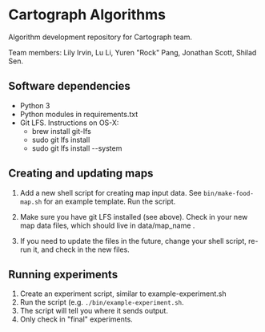 # Cartograph Algorithms
Algorithm development repository for Cartograph team.

Team members: Lily Irvin, Lu Li, Yuren "Rock" Pang, Jonathan Scott, Shilad Sen.

## Software dependencies

* Python 3
* Python modules in requirements.txt
* Git LFS. Instructions on OS-X:
   * brew install git-lfs
   * sudo git lfs install
   * sudo git lfs install --system
   
   
## Creating and updating maps

1. Add a new shell script for creating map input data. 
See `bin/make-food-map.sh` for an example template. Run the script.

2. Make sure you have git LFS installed (see above).
 Check in your new map data files, which should live in data/map_name .
 
3. If you need to update the files in the future, change your shell script, re-run it, and check in the new files.  


## Running experiments

1. Create an experiment script, similar to example-experiment.sh
2. Run the script (e.g. `./bin/example-experiment.sh`.
3. The script will tell you where it sends output.
4. Only check in "final" experiments.
